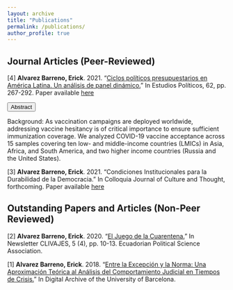 ```yaml
---
layout: archive
title: "Publications"
permalink: /publications/
author_profile: true
---
```


Journal Articles (Peer-Reviewed)
---
[4] **Alvarez Barreno, Erick**. 2021. “[Ciclos políticos presupuestarios en América Latina. Un análisis de panel dinámico.](https://revistas.udea.edu.co/index.php/estudiospoliticos/article/view/344333)” In Estudios Políticos, 62, pp. 267-292. 
Paper available [here](http://ealvarezb.github.io/files/paper2.pdf)

<button class="collapsible">Abstract</button>
<div class="content">
  <p>Background: As vaccination campaigns are deployed worldwide, addressing vaccine hesitancy is of critical importance to ensure sufficient immunization coverage. We analyzed COVID-19 vaccine acceptance across 15 samples covering ten low- and middle-income countries (LMICs) in Asia, Africa, and South America, and two higher income countries (Russia and the United States).</p>
  </div>
</li>

[3] **Alvarez Barreno, Erick**. 2021. “Condiciones Institucionales para la Durabilidad de la Democracia.” In Colloquia Journal of Culture and Thought, forthcoming.
Paper available [here](http://ealvarezb.github.io/files/paper1.pdf)

Outstanding Papers and Articles (Non-Peer Reviewed)
---
[2] **Alvarez Barreno, Erick**. 2020. “[El Juego de la Cuarentena.](https://drive.google.com/file/d/1Ua61iXqLALoxec7wtWTLhZfCVcpu3AOo/view)” In Newsletter CLIVAJES, 5 (4), pp. 10-13. Ecuadorian Political Science Association.

[1] **Alvarez Barreno, Erick**. 2018. “[Entre la Excepción y la Norma: Una Aproximación Teórica al Análisis del Comportamiento Judicial en Tiempos de Crisis.](http://diposit.ub.edu/dspace/handle/2445/126336)” In Digital Archive of the
University of Barcelona.
